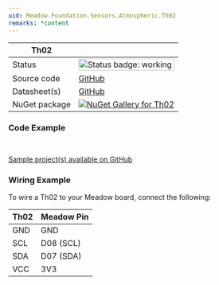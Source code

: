 ```yaml
---
uid: Meadow.Foundation.Sensors.Atmospheric.Th02
remarks: *content
---
```


| Th02 | |
|--------|--------|
| Status | <img src="https://img.shields.io/badge/Working-brightgreen" style="width: auto; height: -webkit-fill-available;" alt="Status badge: working" /> |
| Source code | [GitHub](https://github.com/WildernessLabs/Meadow.Foundation/tree/main/Source/Meadow.Foundation.Peripherals/Sensors.Atmospheric.Th02) |
| Datasheet(s) | [GitHub](https://github.com/WildernessLabs/Meadow.Foundation/tree/main/Source/Meadow.Foundation.Peripherals/Sensors.Atmospheric.Th02/Datasheet) |
| NuGet package | <a href="https://www.nuget.org/packages/Meadow.Foundation.Sensors.Atmospheric.Th02/" target="_blank"><img src="https://img.shields.io/nuget/v/Meadow.Foundation.Sensors.Atmospheric.Th02.svg?label=Meadow.Foundation.Sensors.Atmospheric.Th02" alt="NuGet Gallery for Th02" /></a> |

### Code Example

```csharp



```

[Sample project(s) available on GitHub](https://github.com/WildernessLabs/Meadow.Foundation/tree/main/Source/Meadow.Foundation.Peripherals/Sensors.Atmospheric.Th02/Samples/Th02_Sample)

### Wiring Example

To wire a Th02 to your Meadow board, connect the following:

| Th02  | Meadow Pin  |
|---------|-------------|
| GND     | GND         |
| SCL     | D08 (SCL)   |
| SDA     | D07 (SDA)   |
| VCC     | 3V3         |
